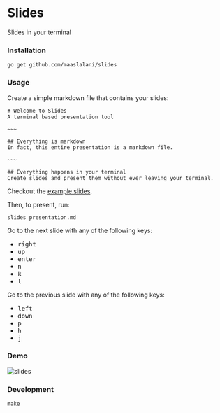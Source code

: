 # Slides

Slides in your terminal

### Installation
```
go get github.com/maaslalani/slides
```

### Usage
Create a simple markdown file that contains your slides:

```
# Welcome to Slides
A terminal based presentation tool

~~~

## Everything is markdown
In fact, this entire presentation is a markdown file.

~~~

## Everything happens in your terminal
Create slides and present them without ever leaving your terminal.

```

Checkout the [example slides](./examples).

Then, to present, run:
```
slides presentation.md
```

Go to the next slide with any of the following keys:
* <kbd>right</kbd>
* <kbd>up</kbd>
* <kbd>enter</kbd>
* <kbd>n</kbd>
* <kbd>k</kbd>
* <kbd>l</kbd>

Go to the previous slide with any of the following keys:
* <kbd>left</kbd>
* <kbd>down</kbd>
* <kbd>p</kbd>
* <kbd>h</kbd>
* <kbd>j</kbd>

### Demo
![slides](../assets/slides.gif?raw=true)

### Development
```
make
```
